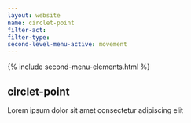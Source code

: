 ```yaml
---
layout: website
name: circlet-point 
filter-act: 
filter-type: 
second-level-menu-active: movement
---
```


{% include second-menu-elements.html %}

<main class="page-content">
  <div class="text-container">
    <h2>circlet-point</h2>
    <p>Lorem ipsum dolor sit amet consectetur adipiscing elit</p>
  </div>
</main>
